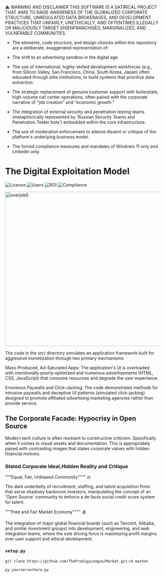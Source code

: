 ⚠️ WARNING AND DISCLAIMER
THIS SOFTWARE IS A SATIRICAL PROJECT THAT AIMS TO RAISE AWARENESS OF THE GLOBALIZED CORPORATE STRUCTURE, UNREGULATED DATA BROKERAGES, AND DEVELOPMENT PRACTICES THAT UNFAIRLY, UNETHICALLY, AND OFTENTIMES ILLEGALLY OR MALICIOUSLY TARGET DISENFRANCHISED, MARGINALIZED, AND VULNERABLE COMMUNITIES.

* The elements, code structure, and design choices within this repository are a deliberate, exaggerated representation of:

* The shift to an advertising sandbox in the digital age.

* The use of international, highly-skilled development workforces (e.g., from Silicon Valley, San Francisco, China, South Korea, Japan) often educated through elite institutions, to build systems that prioritize data extraction.

* The strategic replacement of genuine customer support with boilerplate, high-volume call center operations, often paired with the corporate narrative of "job creation" and "economic growth."

* The integration of external security and penetration testing teams (metaphorically represented by 'Russian Security Teams and Penetration Tester bots') embedded within the core infrastructure.

* The use of moderation enforcement to silence dissent or critique of the platform's underlying business model.

* The forced compliance measures and mandates of Windows 11 only and LinkedIn only.

# The Digital Exploitation Model

![License](https://img.shields.io/badge/License-Unlicense-blue.svg) ![Users](https://img.shields.io/badge/Talent%20Acquisition%20Pipeline-9000%2B-ff3366.svg) ![ROI](https://img.shields.io/badge/Estimated%20ROI-1200%25-brightgreen.svg) ![Compliance](https://img.shields.io/badge/Regulatory%20Compliance-L3%20Optimized-yellow.svg)

<img width="521" height="504" alt="overjob0" src="https://github.com/user-attachments/assets/0ec96912-75d2-419b-abd1-9c3324861597" />


The code in the src/ directory simulates an application framework built for aggressive monetization through two primary mechanisms:

Mass-Produced, Ad-Saturated Apps: The application's UI is overloaded with intentionally poorly-optimized and numerous advertisements (HTML, CSS, JavaScript) that consume resources and degrade the user experience.

Erroneous Paywalls and Click-Jacking: The code demonstrates methods for intrusive paywalls and deceptive UI patterns (simulated click-jacking) designed to promote affiliated advertising marketing agencies rather than provide service.

## The Corporate Facade: Hypocrisy in Open Source

Modern tech culture is often resistant to constructive criticism. Specifically when it comes to visual assets and documentation. This is appropriately paired with contrasting images that states corporate values with hidden financial motives.

### Stated Corporate Ideal,Hidden Reality and Critique

"""Equal, Fair, Unbiased Community"""" ⚖️

The dark underbelly of recruitment, staffing, and talent acquisition firms that serve shadowy backroom investors, manipulating the concept of an 'Open Source' community to enforce a de facto social credit score system for talent.

"""Free and Fair Market Economy"""" 💰

The integration of major global financial boards (such as Tencent, Alibaba, and similar investment groups) into development, engineering, and web integration teams, where the sole driving force is maximizing profit margins over user support and ethical development.

### `setup.py`

`git clone https://github.com/TheProdigyLeague/Market.git`
`cd market`

`py yourserverhere.py`
